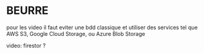 ﻿# BEURRE


pour les video il faut eviter une bdd classique et utiliser des services tel que AWS S3, Google Cloud Storage, ou Azure Blob Storage





video: firestor ? 















